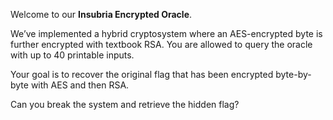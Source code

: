 Welcome to our **Insubria Encrypted Oracle**.

We’ve implemented a hybrid cryptosystem where an AES-encrypted byte is further encrypted with textbook RSA. You are allowed to query the oracle with up to 40 printable inputs.

Your goal is to recover the original flag that has been encrypted byte-by-byte with AES and then RSA.

Can you break the system and retrieve the hidden flag?

